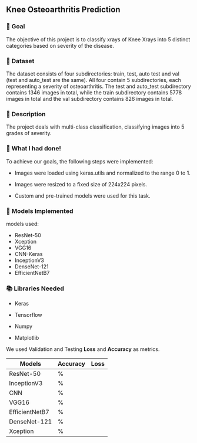 ## **Knee Osteoarthritis Prediction**

### 🎯 **Goal**

The objective of this project is to classify xrays of Knee Xrays into 5 distinct categories based on severity of the disease.

### 🧵 **Dataset**

The dataset consists of four subdirectories: train, test, auto test and val (test and auto_test are the same). All four contain 5 subdirectories, each representing a severity of osteoarthritis. The test and auto_test subdirectory contains 1346 images in total, while the train subdirectory contains 5778 images in total and the val subdirectory contains 826 images in total.

### 🧾 **Description**

The project deals with multi-class classification, classifying images into 5 grades of severity.

### 🧮 **What I had done!**

To achieve our goals, the following steps were implemented:

- Images were loaded using keras.utils and normalized to the range 0 to 1.

- Images were resized to a fixed size of 224x224 pixels.

- Custom and pre-trained models were used for this task.

### 🚀 **Models Implemented**

models used:

- ResNet-50
- Xception
- VGG16
- CNN-Keras
- InceptionV3
- DenseNet-121
- EfficientNetB7

### 📚 **Libraries Needed**

- Keras

- Tensorflow

- Numpy

- Matplotlib

We used Validation and Testing **Loss** and **Accuracy** as metrics.

| Models | Accuracy | Loss |
|--------|---------------------|--------------------------|
| ResNet-50 | % |  |
| InceptionV3 | %  |  | 
| CNN | % |  |
| VGG16 | % |  |
| EfficientNetB7 | % |  |
| DenseNet-121 | % |  |
| Xception | % |  |